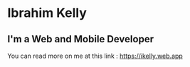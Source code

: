 # Ibrahim Kelly
## I'm a Web and Mobile Developer

You can read more on me at this link : https://ikelly.web.app
